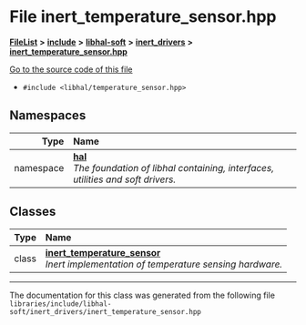 

# File inert\_temperature\_sensor.hpp



[**FileList**](files.md) **>** [**include**](dir_cba0faac6e93618a6e2539705915bd70.md) **>** [**libhal-soft**](dir_d4bad6877cf31bc2d39b696d7a305013.md) **>** [**inert\_drivers**](dir_140c0a66abe76384f84bfc7661372b14.md) **>** [**inert\_temperature\_sensor.hpp**](inert__temperature__sensor_8hpp.md)

[Go to the source code of this file](inert__temperature__sensor_8hpp_source.md)



* `#include <libhal/temperature_sensor.hpp>`













## Namespaces

| Type | Name |
| ---: | :--- |
| namespace | [**hal**](namespacehal.md) <br>_The foundation of libhal containing, interfaces, utilities and soft drivers._  |


## Classes

| Type | Name |
| ---: | :--- |
| class | [**inert\_temperature\_sensor**](classhal_1_1inert__temperature__sensor.md) <br>_Inert implementation of temperature sensing hardware._  |



















































------------------------------
The documentation for this class was generated from the following file `libraries/include/libhal-soft/inert_drivers/inert_temperature_sensor.hpp`

